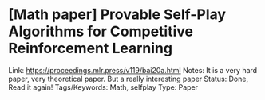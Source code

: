 # [Math paper] Provable Self-Play Algorithms for Competitive Reinforcement Learning

Link: https://proceedings.mlr.press/v119/bai20a.html
Notes: It is a very hard paper, very theoretical paper. But a really interesting paper
Status: Done, Read it again!
Tags/Keywords: Math, selfplay
Type: Paper